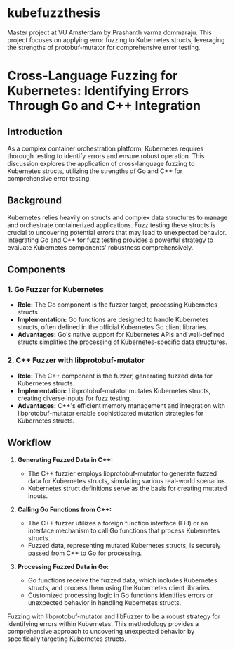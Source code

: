 # kubefuzzthesis
Master project at VU Amsterdam by Prashanth varma dommaraju.  This project focuses on applying error fuzzing to Kubernetes structs, leveraging the strengths of protobuf-mutator for comprehensive error testing.


# Cross-Language Fuzzing for Kubernetes: Identifying Errors Through Go and C++ Integration

## Introduction
As a complex container orchestration platform, Kubernetes requires thorough testing to identify errors and ensure robust operation. This discussion explores the application of cross-language fuzzing to Kubernetes structs, utilizing the strengths of Go and C++ for comprehensive error testing.

## Background
Kubernetes relies heavily on structs and complex data structures to manage and orchestrate containerized applications. Fuzz testing these structs is crucial to uncovering potential errors that may lead to unexpected behavior. Integrating Go and C++ for fuzz testing provides a powerful strategy to evaluate Kubernetes components' robustness comprehensively.

## Components

### 1. Go Fuzzer for Kubernetes
- **Role:** The Go component is the fuzzer target, processing Kubernetes structs.
- **Implementation:** Go functions are designed to handle Kubernetes structs, often defined in the official Kubernetes Go client libraries.
- **Advantages:** Go's native support for Kubernetes APIs and well-defined structs simplifies the processing of Kubernetes-specific data structures.

### 2. C++ Fuzzer with libprotobuf-mutator
- **Role:** The C++ component is the fuzzer, generating fuzzed data for Kubernetes structs.
- **Implementation:** Libprotobuf-mutator mutates Kubernetes structs, creating diverse inputs for fuzz testing.
- **Advantages:** C++'s efficient memory management and integration with libprotobuf-mutator enable sophisticated mutation strategies for Kubernetes structs.

## Workflow

1. **Generating Fuzzed Data in C++:**
   - The C++ fuzzier employs libprotobuf-mutator to generate fuzzed data for Kubernetes structs, simulating various real-world scenarios.
   - Kubernetes struct definitions serve as the basis for creating mutated inputs.

2. **Calling Go Functions from C++:**
   - The C++ fuzzer utilizes a foreign function interface (FFI) or an interface mechanism to call Go functions that process Kubernetes structs.
   - Fuzzed data, representing mutated Kubernetes structs, is securely passed from C++ to Go for processing.

3. **Processing Fuzzed Data in Go:**
   - Go functions receive the fuzzed data, which includes Kubernetes structs, and process them using the Kubernetes client libraries.
   - Customized processing logic in Go functions identifies errors or unexpected behavior in handling Kubernetes structs.

Fuzzing with libprotobuf-mutator and libFuzzer to be a robust strategy for identifying errors within Kubernetes. This methodology provides a comprehensive approach to uncovering unexpected behavior by specifically targeting Kubernetes structs.


